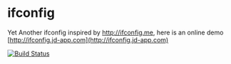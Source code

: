 ifconfig
========

Yet Another ifconfig inspired by http://ifconfig.me, here is an online demo [http://ifconfig.jd-app.com](http://ifconfig.jd-app.com)

[![Build Status](https://secure.travis-ci.org/missdeer/ifconfig.png)](https://travis-ci.org/missdeer/ifconfig)
